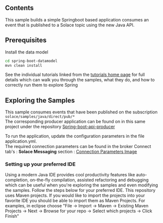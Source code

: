 ## Contents

This sample builds a simple Springboot based application consumes an event that is published to a Solace topic using the
new
Java API.

## Prerequisites

Install the data model

``` bash
cd spring-boot-datamodel
mvn clean install
```

See the individual tutorials linked from
the [tutorials home page](https://github.com/SolaceSamples/solace-samples-springboot/) for full details which can walk
you through the samples, what they do, and how to correctly run them to explore Spring

## Exploring the Samples

This sample consumes events that have been published on the subscription `solace/samples/java/direct/pub/*` </br>
The corresponding producer application can be found on in this same project under the
repository [Spring-boot-api-producer](https://github.com/SolaceSamples/solace-samples-springboot/tree/main/spring-boot-api-producer)

To run the application, update the configuration parameters in the file application.yml. </br>
The required connection parameters can be found in the broker Connect tab's : **Solace Messaging**
section : [Connection Parameters Image](readmeImages/connectionParameters.png)</br>

### Setting up your preferred IDE

Using a modern Java IDE provides cool productivity features like auto-completion, on-the-fly compilation, assisted
refactoring and debugging which can be useful when you're exploring the samples and even modifying the samples. Follow
the steps below for your preferred IDE.
This repository uses Maven projects. If you would like to import the projects into your favorite IDE you should be able
to import them as Maven Projects. For examples, in eclipse choose "File -> Import -> Maven -> Existing Maven Projects ->
Next -> Browse for your repo -> Select which projects -> Click Finish"
